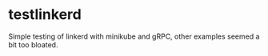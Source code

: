 # testlinkerd
Simple testing of linkerd with minikube and gRPC, other examples seemed a bit too bloated.
